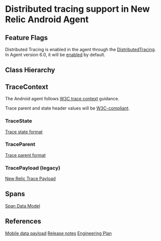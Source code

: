 # Distributed tracing support in New Relic Android Agent

## Feature Flags
Distributed Tracing is enabled in the agent through the [DistributedTracing](https://source.datanerd.us/mobile/android_agent/blob/develop/agent-core/src/main/java/com/newrelic/agent/android/FeatureFlag.java#L18). 
In Agent version 6.0, it will be [enabled](https://source.datanerd.us/mobile/android_agent/blob/develop/agent-core/src/main/java/com/newrelic/agent/android/FeatureFlag.java#L28) by default.  

## Class Hierarchy

## TraceContext
The Android agent follows [W3C trace context](https://w3c.github.io/trace-context/) guidance.

Trace parent and state header values will be [W3C-compliant](https://w3c.github.io/trace-context/#trace-context-http-request-headers-format).

### TraceState
[Trace state format](https://source.datanerd.us/agents/agent-specs/blob/master/distributed_tracing/Trace-Context-Payload.md#tracestate)

### TraceParent
[Trace parent format](https://w3c.github.io/trace-context/#traceparent-header)

### TracePayload (legacy)
[New Relic Trace Payload](https://source.datanerd.us/agents/agent-specs/blob/master/distributed_tracing/New-Relic-Payload.md)

## Spans
[Span Data Model](https://source.datanerd.us/distributed-tracing/distributed_tracing_spec/blob/565f7a4c879ec0d600094989e850bcadc86f3435/span_data_model.md#restricted-fields)

## References
[Mobile data payload](https://source.datanerd.us/agents/agent-specs/blob/master/distributed_tracing/New-Relic-Payload.md#mobile-agent)
[Release notes](https://docs.google.com/document/d/1IXbIQ8wy3REyHilHPWUMNvOFkyhk9QDNgmfm51q0ZNc/edit#heading=h.vfcj0lld82a1)
[Engineering Plan](https://docs.google.com/document/d/18iDDvGB5kLESo-gv3qFOnbHyxvbDSZUsEk_aLN0Fgs8/edit#heading=h.bi286s9naipu)

